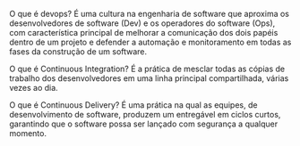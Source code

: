 O que é devops?
    É uma cultura na engenharia de software que aproxima os desenvolvedores de software (Dev) e os operadores do software (Ops), com característica principal de melhorar a comunicação dos dois papéis dentro de um projeto e defender a automação e monitoramento em todas as fases da construção de um software.

O que é Continuous Integration?
    É a prática de mesclar todas as cópias de trabalho dos desenvolvedores em uma linha principal compartilhada, várias vezes ao dia.

O que é Continuous Delivery?
     É uma prática na qual as equipes, de desenvolvimento de software, produzem um entregável em ciclos curtos, garantindo que o software possa ser lançado com segurança a qualquer momento.